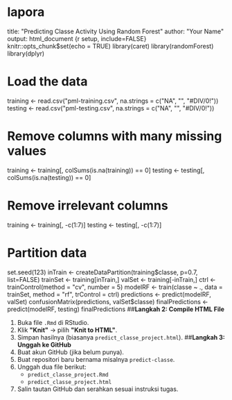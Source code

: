 # lapora
title: "Predicting Classe Activity Using Random Forest"
author: "Your Name"
output: html_document
{r setup, include=FALSE}
knitr::opts_chunk$set(echo = TRUE)
library(caret)
library(randomForest)
library(dplyr)
# Load the data
training <- read.csv("pml-training.csv", na.strings = c("NA", "", "#DIV/0!"))
testing <- read.csv("pml-testing.csv", na.strings = c("NA", "", "#DIV/0!"))
# Remove columns with many missing values
training <- training[, colSums(is.na(training)) == 0]
testing <- testing[, colSums(is.na(testing)) == 0]
# Remove irrelevant columns
training <- training[, -c(1:7)]
testing <- testing[, -c(1:7)]
# Partition data
set.seed(123)
inTrain <- createDataPartition(training$classe, p=0.7, list=FALSE)
trainSet <- training[inTrain,]
valSet <- training[-inTrain,]
ctrl <- trainControl(method = "cv", number = 5)
modelRF <- train(classe ~ ., data = trainSet, method = "rf", trControl = ctrl)
predictions <- predict(modelRF, valSet)
confusionMatrix(predictions, valSet$classe)
finalPredictions <- predict(modelRF, testing)
finalPredictions
##**Langkah 2: Compile HTML File**
1. Buka file `.Rmd` di RStudio.
2. Klik **"Knit"** → pilih **"Knit to HTML"**.
3. Simpan hasilnya (biasanya `predict_classe_project.html`).
##**Langkah 3: Unggah ke GitHub**
1. Buat akun GitHub (jika belum punya).
2. Buat repositori baru bernama misalnya `predict-classe`.
3. Unggah dua file berikut:
   - `predict_classe_project.Rmd`
   - `predict_classe_project.html`
4. Salin tautan GitHub dan serahkan sesuai instruksi tugas.




